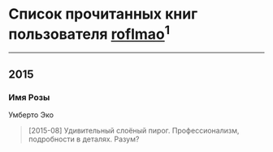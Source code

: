# Список прочитанных книг пользователя [roflmao](http://vk.com/id423483)<sup>1</sup>
---

## 2015

### Имя Розы
Умберто Эко
> [2015-08] Удивительный слоёный пирог. 
> Профессионализм, подробности в деталях. 
> Разум?



